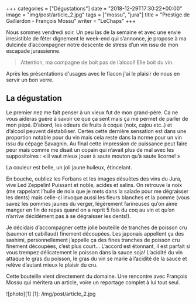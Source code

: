 +++
categories = ["Dégustations"]
date = "2018-12-29T17:30:22+00:00"
image = "img/post/article_2.jpg"
tags = ["mossu", "jura"]
title = "Prestige de Gaillardon - François Mossu"
writer = "LeChaps"
+++

Nous sommes vendredi soir. Un peu las de la semaine et avec une envie irresistible de fêter dignement le week-end qui s’annonce, je propose à ma dulcinée d’accompagner notre descente de stress d’un vin issu de mon escapade jurassienne.

> Attention, ma compagne de boit pas de l’alcool! Elle boit du vin.

Après les présentations d'usages avec le flacon j'ai le plaisir de nous en servir un bon verre.

## La dégustation

Le premier nez me fait penser à un vieux fut de mon grand-père. Ca ne vous aideras guère à savoir ce que ça sent mais ça me permet de parler de mon pépé. D’abord, les odeurs de fruits à coque (noix, cajou etc..) et d’alcool peuvent déstabiliser. Certes cette dernière sensation est dans une proportion notable pour du vin mais cela reste dans la norme pour un vin issu du cépage Savagnin. Au final cette impression de puissance peut faire peur mais comme me disait un copain qui n’avait plus de mal avec les suppositoires : « il vaut mieux jouer à saute mouton qu’à saute licorne! »

La couleur est belle, un joli jaune huileux, étincelant.

En bouche, oubliez les Forbans et les images désuètes des vins du Jura, vive Led Zeppelin! Puissant et noble, acides et salins. On retrouve la noix (me rappelant l’huile de noix que je mets dans la salade pour me dégraisser les dents) mais celle-ci invoque aussi les fleurs blanches et la pomme (vous savez les pommes jaunes du verger, légèrement farineuses qu’on aime manger en fin de repas quand on a reprit 5 fois du coq au vin et qu’on n’arrive décidément pas à se dégraisser les dents!).

Je décidais d’accompagner cette jolie bouteille de tranches de poisson cru (saumon et cabillaud) finement découpées. Les japonais appellent ça des sashimi, personnellement j’appelle ça des fines tranches de poisson cru finement découpées, c’est plus court… L’accord est étonnant, il est parfait si vous trempez délicatement le poisson dans la sauce soja! L’acidité du vin attaque le gras du poisson, le gras du vin se marie à l’acidité de la sauce et relève d’autant mieux le plaisir du cru.

Cette bouteille vient directement du domaine. Une rencontre avec François Mossu qui méritera un article, voire un reportage complet à lui tout seul.

![photo][1]
[1]: /img/post/article_2.jpg
